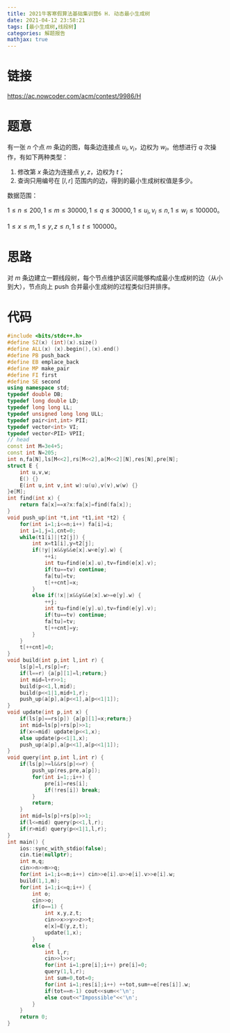 ```yaml
---
title: 2021牛客寒假算法基础集训营6 H. 动态最小生成树
date: 2021-04-12 23:58:21
tags: [最小生成树,线段树]
categories: 解题报告
mathjax: true
---
```


# 链接

<https://ac.nowcoder.com/acm/contest/9986/H>

# 题意

有一张 $n$ 个点 $m$ 条边的图，每条边连接点 $u_i,v_i$，边权为 $w_i$。他想进行 $q$ 次操作，有如下两种类型：

1. 修改第 $x$ 条边为连接点 $y,z$，边权为 $t$；
2. 查询只用编号在 $[l,r]$ 范围内的边，得到的最小生成树权值是多少。

数据范围：

$1 \le n \le 200,1 \le m \le 30000,1 \le q \le 30000,1 \le u_i,v_i \le n,1 \le w_i  \le 100000$。

$1\le x\le m,1\le y,z\le n,1\le t\le 100000$。

<!--more-->

# 思路

对 $m$ 条边建立一颗线段树，每个节点维护该区间能够构成最小生成树的边（从小到大），节点向上 push 合并最小生成树的过程类似归并排序。

# 代码

```cpp
#include <bits/stdc++.h>
#define SZ(x) (int)(x).size()
#define ALL(x) (x).begin(),(x).end()
#define PB push_back
#define EB emplace_back
#define MP make_pair
#define FI first
#define SE second
using namespace std;
typedef double DB;
typedef long double LD;
typedef long long LL;
typedef unsigned long long ULL;
typedef pair<int,int> PII;
typedef vector<int> VI;
typedef vector<PII> VPII;
// head
const int M=3e4+5;
const int N=205;
int n,fa[N],ls[M<<2],rs[M<<2],a[M<<2][N],res[N],pre[N];
struct E {
    int u,v,w;
    E() {}
    E(int u,int v,int w):u(u),v(v),w(w) {}
}e[M];
int find(int x) {
    return fa[x]==x?x:fa[x]=find(fa[x]);
}
void push_up(int *t,int *t1,int *t2) {
    for(int i=1;i<=n;i++) fa[i]=i;
    int i=1,j=1,cnt=0;
    while(t1[i]||t2[j]) {
        int x=t1[i],y=t2[j];
        if(!y||x&&y&&e[x].w<e[y].w) {
            ++i;
            int tu=find(e[x].u),tv=find(e[x].v);
            if(tu==tv) continue;
            fa[tu]=tv;
            t[++cnt]=x;
        }
        else if(!x||x&&y&&e[x].w>=e[y].w) {
            ++j;
            int tu=find(e[y].u),tv=find(e[y].v);
            if(tu==tv) continue;
            fa[tu]=tv;
            t[++cnt]=y;
        }
    }
    t[++cnt]=0;
}
void build(int p,int l,int r) {
    ls[p]=l,rs[p]=r;
    if(l==r) {a[p][1]=l;return;}
    int mid=l+r>>1;
    build(p<<1,l,mid);
    build(p<<1|1,mid+1,r);
    push_up(a[p],a[p<<1],a[p<<1|1]);
}
void update(int p,int x) {
    if(ls[p]==rs[p]) {a[p][1]=x;return;}
    int mid=ls[p]+rs[p]>>1;
    if(x<=mid) update(p<<1,x);
    else update(p<<1|1,x);
    push_up(a[p],a[p<<1],a[p<<1|1]);
}
void query(int p,int l,int r) {
    if(ls[p]>=l&&rs[p]<=r) {
        push_up(res,pre,a[p]);
        for(int i=1;;i++) {
            pre[i]=res[i];
            if(!res[i]) break;
        }
        return;
    }
    int mid=ls[p]+rs[p]>>1;
    if(l<=mid) query(p<<1,l,r);
    if(r>mid) query(p<<1|1,l,r);
}
int main() {
    ios::sync_with_stdio(false);
    cin.tie(nullptr);
    int m,q;
    cin>>n>>m>>q;
    for(int i=1;i<=m;i++) cin>>e[i].u>>e[i].v>>e[i].w;
    build(1,1,m);
    for(int i=1;i<=q;i++) {
        int o;
        cin>>o;
        if(o==1) {
            int x,y,z,t;
            cin>>x>>y>>z>>t;
            e[x]=E(y,z,t);
            update(1,x);
        }
        else {
            int l,r;
            cin>>l>>r;
            for(int i=1;pre[i];i++) pre[i]=0;
            query(1,l,r);
            int sum=0,tot=0;
            for(int i=1;res[i];i++) ++tot,sum+=e[res[i]].w;
            if(tot==n-1) cout<<sum<<'\n';
            else cout<<"Impossible"<<'\n';
        }
    }
    return 0;
}
```
